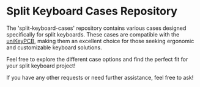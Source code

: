 # Split Keyboard Cases Repository

The 'split-keyboard-cases' repository contains various cases designed specifically for split keyboards. These cases are compatible with the [uniKeyPCB](https://github.com/Thunderbird2086/uniKeyPCB), making them an excellent choice for those seeking ergonomic and customizable keyboard solutions.

Feel free to explore the different case options and find the perfect fit for your split keyboard project!

If you have any other requests or need further assistance, feel free to ask!
